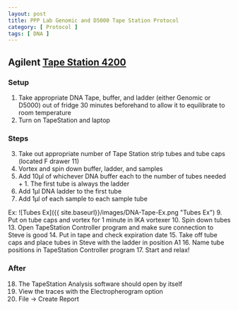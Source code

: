 ```yaml
---
layout: post
title: PPP Lab Genomic and D5000 Tape Station Protocol
category: [ Protocol ]
tags: [ DNA ]
---
```


## Agilent [Tape Station 4200](https://www.agilent.com/en/promotions/agilent-4200-tapestation-system?gclid=EAIaIQobChMI_tykoMrw4AIVFI7ICh2S3AZFEAAYASAAEgIqEPD_BwE&gclsrc=aw.ds)

### Setup

1. Take appropriate DNA Tape, buffer, and ladder (either Genomic or D5000) out of fridge 30 minutes beforehand to allow it to equilibrate to room temperature
2. Turn on TapeStation and laptop

### Steps

3. Take out appropriate number of Tape Station strip tubes and tube caps (located F drawer 11)
5. Vortex and spin down buffer, ladder, and samples
6. Add 10µl of whichever DNA buffer each to the number of tubes needed + 1. The first tube is always the ladder
7. Add 1µl DNA ladder to the first tube
8. Add 1µl of each sample to each sample tube

Ex:
![Tubes Ex]({{ site.baseurl}}/images/DNA-Tape-Ex.png "Tubes Ex")
9. Put on tube caps and vortex for 1 minute in IKA vortexer
10. Spin down tubes
13. Open TapeStation Controller program and make sure connection to Steve is good
14. Put in tape and check expiration date
15. Take off tube caps and place tubes in Steve with the ladder in position A1
16. Name tube positions in TapeStation Controller program
17. Start and relax!

### After

18. The TapeStation Analysis software should open by itself
19. View the traces with the Electropherogram option
20. File -> Create Report
